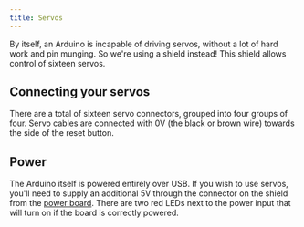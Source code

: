 ```yaml
---
title: Servos
---
```


By itself, an Arduino is incapable of driving servos, without a lot of hard work and pin munging. So we're using a shield instead! This shield allows control of sixteen servos.

## Connecting your servos
There are a total of sixteen servo connectors, grouped into four groups of four. Servo cables are connected with 0V (the black or brown wire) towards the side of the reset button.

## Power
The Arduino itself is powered entirely over USB. If you wish to use servos, you'll need to supply an additional 5V through the connector on the shield from the [power board](../power-board.md). There are two red LEDs next to the power input that will turn on if the board is correctly powered.
